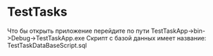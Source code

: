 # TestTasks
 Что бы открыть приложение перейдите по пути TestTaskApp->bin->Debug->TestTaskApp.exe
 Скрипт с базой данных имеет название: TestTaskDataBaseScript.sql
